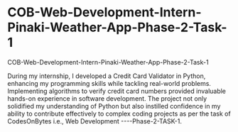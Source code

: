 # COB-Web-Development-Intern-Pinaki-Weather-App-Phase-2-Task-1
COB-Web-Development-Intern-Pinaki-Weather-App-Phase-2-Task-1

During my internship, I developed a Credit Card Validator in Python, enhancing my programming skills while tackling real-world problems. Implementing algorithms to verify credit card numbers provided invaluable hands-on experience in software development. The project not only solidified my understanding of Python but also instilled confidence in my ability to contribute effectively to complex coding projects as per the task of CodesOnBytes i.e., Web Development ----Phase-2-TASK-1.
